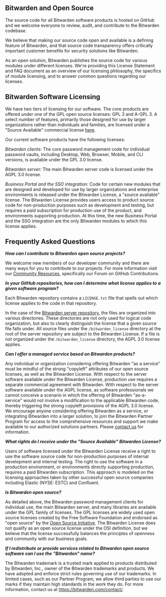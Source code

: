 ## Bitwarden and Open Source

The source code for all Bitwarden software products is hosted on GitHub and we welcome everyone to review, audit, and contribute to the Bitwarden codebase.

We believe that making our source code open and available is a defining feature of Bitwarden, and that source code transparency offers critically important customer benefits for security solutions like Bitwarden.

As an open solution, Bitwarden publishes the source code for various modules under different licenses.  We're providing this License Statement and FAQ document as an overview of our licensing philosophy, the specifics of module licensing, and to answer common questions regarding our licenses.

## Bitwarden Software Licensing

We have two tiers of licensing for our software. The core products are offered under one of the GPL open source licenses: GPL 3 and  A-GPL 3. A select number of features, primarily those designed for use by larger organizations rather than individuals and families, are licensed under a "Source Available" commercial license [here](https://github.com/bitwarden/server/blob/master/LICENSE_BITWARDEN.txt).

Our current software products have the following licenses:

*Bitwarden clients:* The core password management code for individual password vaults, including Desktop, Web, Browser, Mobile, and CLI versions, is available under the GPL 3.0 license.

*Bitwarden server:* The main Bitwarden server code is licensed under the AGPL 3.0 license.

*Business Portal and the SSO integration:* Code for certain new modules that are designed and developed for use by larger organizations and enterprise environments is released under the Bitwarden License, a "source available" license. The Bitwarden License provides users access to product source code for non-production purposes such as development and testing, but requires a paid subscription for production use of the product, and environments supporting production. At this time, the new Business Portal and the SSO integration are the only Bitwarden modules to which this license applies. 

## Frequently Asked Questions

***How can I contribute to Bitwarden open source projects?***

We welcome new members of our developer community and there are many ways for you to contribute to our projects. For more information visit our [Community Resources](https://community.bitwarden.com/), specifically our Forum on GitHub Contributions.

***In your GitHub repositories, how can I determine what license applies to a given software program?***

Each Bitwarden repository contains a `LICENSE.txt` file that spells out which license applies to the code in that repository.

In the case of the [Bitwarden server repository](https://github.com/bitwarden/server), the files are organized into various directories. These directories are not only used for logical code organization, but also to clearly distinguish the license that a given source file falls under. All source files under the `/bitwarden_license` directory at the root of the server repository are subject to the Bitwarden License. If a file is not organized under the `/bitwarden_license` directory, the AGPL 3.0 license applies.

***Can I offer a managed service based on Bitwarden products?***

Any individual or organization considering offering Bitwarden "as a service" must be mindful of the strong "copyleft" attributes of our open source licenses, as well as the Bitwarden License. With respect to the server software available under the Bitwarden License, production use requires a separate commercial agreement with Bitwarden. With respect to the server software available under the AGPL license, as software professionals we cannot conceive a scenario in which the offering of Bitwarden "as-a-service" would not involve a modification to the applicable Bitwarden code, thereby triggering the strong copyleft provisions of the AGPL 3.0 license. We encourage anyone considering offering Bitwarden as a service, or integrating Bitwarden into a larger solution, to join the Bitwarden Partner Program for access to the comprehensive resources and support we make available to our authorized solutions partners. Please [contact us](https://bitwarden.com/contact/) for information.

***What rights do I receive under the "Source Available" Bitwarden License?*** 

Users of software licensed under the Bitwarden License receive a right to use the software source code for non-production purposes of internal development and internal testing. The right to use the software in a production environment, or environments directly supporting production, requires a paid Bitwarden subscription. This approach is modeled on the licensing approaches taken by other successful open source companies including Elastic (NYSE: ESTC) and Confluent.

***Is Bitwarden open source?***

As detailed above, the Bitwarden password management clients for individual use, the main Bitwarden server, and many libraries are available under the GPL family of licenses. The GPL licenses are widely used open source licenses created by the Free Software Foundation and endorsed as "open source" by the [Open Source Initiative](https://opensource.org/history). The Bitwarden License does not qualify as an open source license under the OSI definition, but we believe that the license successfully balances the principles of openness and community with our business goals.

***If I redistribute or provide services related to Bitwarden open source software can I use the "Bitwarden" name?***

The Bitwarden trademark is a trusted mark applied to products distributed by Bitwarden, Inc., owner of the Bitwarden trademarks and products. We have adopted and enforce strict rules governing use of our trademarks. In limited cases, such as our Partner Program, we allow third parties to use our marks if they maintain high standards in the work they do. For more information, contact us at <https://bitwarden.com/contact/>.
